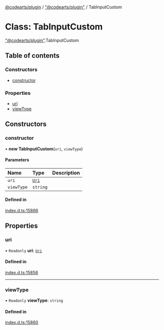 [@codearts/plugin](../README.md) / ["@codearts/plugin"](../modules/_codearts_plugin_.md) / TabInputCustom

# Class: TabInputCustom

["@codearts/plugin"](../modules/_codearts_plugin_.md).TabInputCustom

## Table of contents

### Constructors

- [constructor](codearts_plugin_.TabInputCustom.md#constructor)

### Properties

- [uri](codearts_plugin_.TabInputCustom.md#uri)
- [viewType](codearts_plugin_.TabInputCustom.md#viewtype)

## Constructors

### constructor

• **new TabInputCustom**(`uri`, `viewType`)

#### Parameters

| Name | Type | Description |
| :------ | :------ | :------ |
| `uri` | [`Uri`](codearts_plugin_.Uri.md) |  |
| `viewType` | `string` |  |

#### Defined in

[index.d.ts:15866](https://github.com/huaweicloud/cloudide-plugin-api/blob/d4de966/index.d.ts#L15866)

## Properties

### uri

• `Readonly` **uri**: [`Uri`](codearts_plugin_.Uri.md)

#### Defined in

[index.d.ts:15856](https://github.com/huaweicloud/cloudide-plugin-api/blob/d4de966/index.d.ts#L15856)

___

### viewType

• `Readonly` **viewType**: `string`

#### Defined in

[index.d.ts:15860](https://github.com/huaweicloud/cloudide-plugin-api/blob/d4de966/index.d.ts#L15860)
